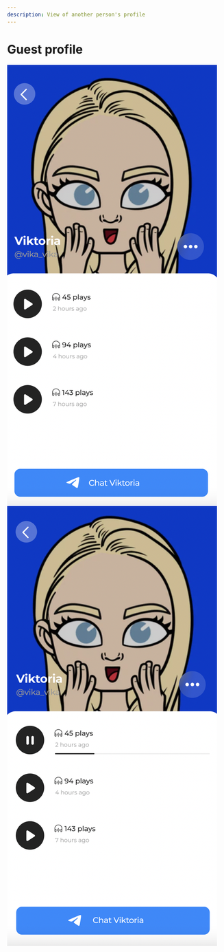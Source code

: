```yaml
---
description: View of another person's profile
---
```


# Guest profile

![](../../.gitbook/assets/telegram-cloud-document-2-5201971110815475158.jpg)![](../../.gitbook/assets/telegram-cloud-document-2-5201971110815475159.jpg)
